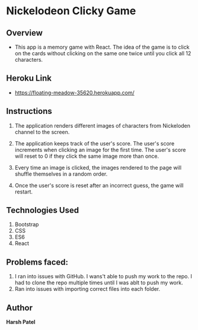 # Nickelodeon Clicky Game

## Overview
- This app is a memory game with React. The idea of the game is to click on the cards without clicking on the same one twice until you click all 12 characters.

## Heroku Link
- https://floating-meadow-35620.herokuapp.com/

## Instructions

1. The application renders different images of characters from Nickeloden channel to the screen.

2. The application keeps track of the user's score. The user's score increments when clicking an image for the first time. The user's score will reset to 0 if they click the same image more than once.

3. Every time an image is clicked, the images rendered to the page will shuffle themselves in a random order.

4. Once the user's score is reset after an incorrect guess, the game will restart.

## Technologies Used
1. Bootstrap
2. CSS
3. ES6
3. React

## Problems faced:

1. I ran into issues with GitHub. I wans't able to push my work to the repo. I had to clone the repo multiple times until I was ablt to push my work.
2. Ran into issues with importing correct files into each folder.

## Author
**Harsh Patel** 
